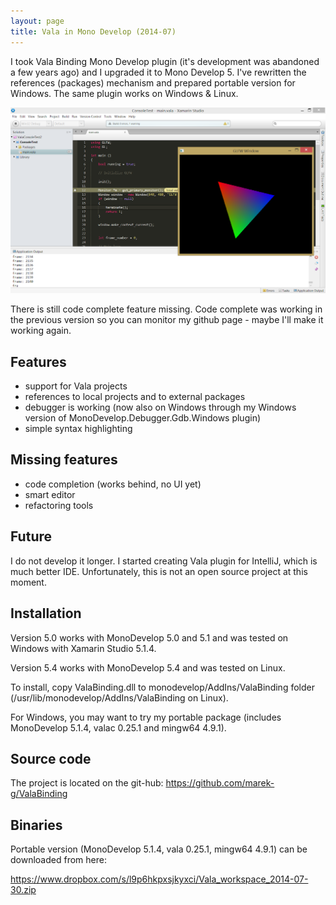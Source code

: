 ```yaml
---
layout: page
title: Vala in Mono Develop (2014-07)
---
```


I took Vala Binding Mono Develop plugin (it's development was abandoned a few years ago) and I upgraded it to Mono Develop 5. I've rewritten the references (packages) mechanism and prepared portable version for Windows. The same plugin works on Windows & Linux.

![Mono Develop with Vala Binding](vala_mono_develop/vala_mono_develop_01.png)

There is still code complete feature missing. Code complete was working in the previous version so you can monitor my github page - maybe I'll make it working again.

## Features

- support for Vala projects
- references to local projects and to external packages
- debugger is working (now also on Windows through my Windows version of MonoDevelop.Debugger.Gdb.Windows plugin)
- simple syntax highlighting

## Missing features

- code completion (works behind, no UI yet)
- smart editor
- refactoring tools

## Future

I do not develop it longer. I started creating Vala plugin for IntelliJ, which is much better IDE. Unfortunately, this is not an open source project at this moment.

## Installation

Version 5.0 works with MonoDevelop 5.0 and 5.1 and was tested on Windows with Xamarin Studio 5.1.4.

Version 5.4 works with MonoDevelop 5.4 and was tested on Linux.

To install, copy ValaBinding.dll to monodevelop/AddIns/ValaBinding folder (/usr/lib/monodevelop/AddIns/ValaBinding on Linux).

For Windows, you may want to try my portable package (includes MonoDevelop 5.1.4, valac 0.25.1 and mingw64 4.9.1).

## Source code

The project is located on the git-hub: https://github.com/marek-g/ValaBinding

## Binaries

Portable version (MonoDevelop 5.1.4, vala 0.25.1, mingw64 4.9.1) can be downloaded from here:

https://www.dropbox.com/s/l9p6hkpxsjkyxci/Vala_workspace_2014-07-30.zip
